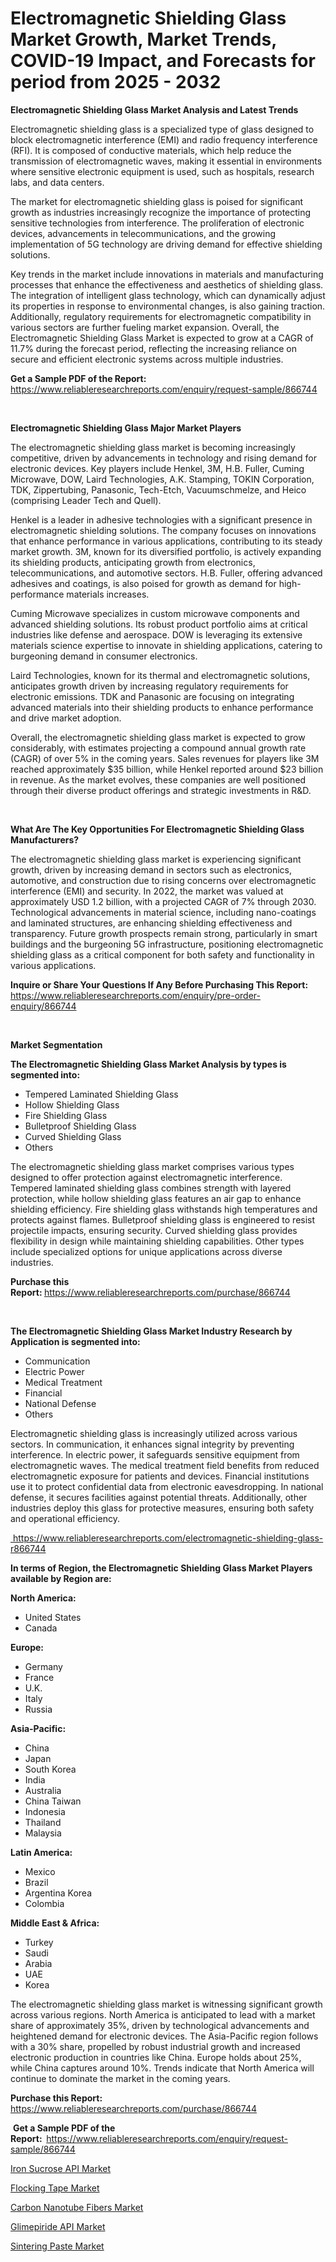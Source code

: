 <p><h1>Electromagnetic Shielding Glass Market Growth, Market Trends, COVID-19 Impact, and Forecasts for period from 2025 - 2032</h1></p><p><strong>Electromagnetic Shielding Glass Market Analysis and Latest Trends</strong></p>
<p><p>Electromagnetic shielding glass is a specialized type of glass designed to block electromagnetic interference (EMI) and radio frequency interference (RFI). It is composed of conductive materials, which help reduce the transmission of electromagnetic waves, making it essential in environments where sensitive electronic equipment is used, such as hospitals, research labs, and data centers.</p><p>The market for electromagnetic shielding glass is poised for significant growth as industries increasingly recognize the importance of protecting sensitive technologies from interference. The proliferation of electronic devices, advancements in telecommunications, and the growing implementation of 5G technology are driving demand for effective shielding solutions. </p><p>Key trends in the market include innovations in materials and manufacturing processes that enhance the effectiveness and aesthetics of shielding glass. The integration of intelligent glass technology, which can dynamically adjust its properties in response to environmental changes, is also gaining traction. Additionally, regulatory requirements for electromagnetic compatibility in various sectors are further fueling market expansion. Overall, the Electromagnetic Shielding Glass Market is expected to grow at a CAGR of 11.7% during the forecast period, reflecting the increasing reliance on secure and efficient electronic systems across multiple industries.</p></p>
<p><strong>Get a Sample PDF of the Report:&nbsp;</strong> <a href="https://www.reliableresearchreports.com/enquiry/request-sample/866744?utm_campaign=9&utm_medium=2&utm_source=Github&utm_content=ia&utm_term=01042025&utm_id=electromagnetic-shielding-glass">https://www.reliableresearchreports.com/enquiry/request-sample/866744</a></p>
<p>&nbsp;</p>
<p><strong>Electromagnetic Shielding Glass Major Market Players</strong></p>
<p><p>The electromagnetic shielding glass market is becoming increasingly competitive, driven by advancements in technology and rising demand for electronic devices. Key players include Henkel, 3M, H.B. Fuller, Cuming Microwave, DOW, Laird Technologies, A.K. Stamping, TOKIN Corporation, TDK, Zippertubing, Panasonic, Tech-Etch, Vacuumschmelze, and Heico (comprising Leader Tech and Quell).</p><p>Henkel is a leader in adhesive technologies with a significant presence in electromagnetic shielding solutions. The company focuses on innovations that enhance performance in various applications, contributing to its steady market growth. 3M, known for its diversified portfolio, is actively expanding its shielding products, anticipating growth from electronics, telecommunications, and automotive sectors. H.B. Fuller, offering advanced adhesives and coatings, is also poised for growth as demand for high-performance materials increases.</p><p>Cuming Microwave specializes in custom microwave components and advanced shielding solutions. Its robust product portfolio aims at critical industries like defense and aerospace. DOW is leveraging its extensive materials science expertise to innovate in shielding applications, catering to burgeoning demand in consumer electronics.</p><p>Laird Technologies, known for its thermal and electromagnetic solutions, anticipates growth driven by increasing regulatory requirements for electronic emissions. TDK and Panasonic are focusing on integrating advanced materials into their shielding products to enhance performance and drive market adoption.</p><p>Overall, the electromagnetic shielding glass market is expected to grow considerably, with estimates projecting a compound annual growth rate (CAGR) of over 5% in the coming years. Sales revenues for players like 3M reached approximately $35 billion, while Henkel reported around $23 billion in revenue. As the market evolves, these companies are well positioned through their diverse product offerings and strategic investments in R&D.</p></p>
<p>&nbsp;</p>
<p><strong>What Are The Key Opportunities For Electromagnetic Shielding Glass Manufacturers?</strong></p>
<p><p>The electromagnetic shielding glass market is experiencing significant growth, driven by increasing demand in sectors such as electronics, automotive, and construction due to rising concerns over electromagnetic interference (EMI) and security. In 2022, the market was valued at approximately USD 1.2 billion, with a projected CAGR of 7% through 2030. Technological advancements in material science, including nano-coatings and laminated structures, are enhancing shielding effectiveness and transparency. Future growth prospects remain strong, particularly in smart buildings and the burgeoning 5G infrastructure, positioning electromagnetic shielding glass as a critical component for both safety and functionality in various applications.</p></p>
<p><strong>Inquire or Share Your Questions If Any Before Purchasing This Report:</strong> <a href="https://www.reliableresearchreports.com/enquiry/pre-order-enquiry/866744?utm_campaign=9&utm_medium=2&utm_source=Github&utm_content=ia&utm_term=01042025&utm_id=electromagnetic-shielding-glass">https://www.reliableresearchreports.com/enquiry/pre-order-enquiry/866744</a></p>
<p>&nbsp;</p>
<p><strong>Market Segmentation</strong></p>
<p><strong>The Electromagnetic Shielding Glass Market Analysis by types is segmented into:</strong></p>
<p><ul><li>Tempered Laminated Shielding Glass</li><li>Hollow Shielding Glass</li><li>Fire Shielding Glass</li><li>Bulletproof Shielding Glass</li><li>Curved Shielding Glass</li><li>Others</li></ul></p>
<p><p>The electromagnetic shielding glass market comprises various types designed to offer protection against electromagnetic interference. Tempered laminated shielding glass combines strength with layered protection, while hollow shielding glass features an air gap to enhance shielding efficiency. Fire shielding glass withstands high temperatures and protects against flames. Bulletproof shielding glass is engineered to resist projectile impacts, ensuring security. Curved shielding glass provides flexibility in design while maintaining shielding capabilities. Other types include specialized options for unique applications across diverse industries.</p></p>
<p><strong>Purchase this Report:&nbsp;</strong><a href="https://www.reliableresearchreports.com/purchase/866744?utm_campaign=9&utm_medium=2&utm_source=Github&utm_content=ia&utm_term=01042025&utm_id=electromagnetic-shielding-glass">https://www.reliableresearchreports.com/purchase/866744</a></p>
<p>&nbsp;</p>
<p><strong>The Electromagnetic Shielding Glass Market Industry Research by Application is segmented into:</strong></p>
<p><ul><li>Communication</li><li>Electric Power</li><li>Medical Treatment</li><li>Financial</li><li>National Defense</li><li>Others</li></ul></p>
<p><p>Electromagnetic shielding glass is increasingly utilized across various sectors. In communication, it enhances signal integrity by preventing interference. In electric power, it safeguards sensitive equipment from electromagnetic waves. The medical treatment field benefits from reduced electromagnetic exposure for patients and devices. Financial institutions use it to protect confidential data from electronic eavesdropping. In national defense, it secures facilities against potential threats. Additionally, other industries deploy this glass for protective measures, ensuring both safety and operational efficiency.</p></p>
<p><a href="https://www.reliableresearchreports.com/electromagnetic-shielding-glass-r866744?utm_campaign=9&utm_medium=2&utm_source=Github&utm_content=ia&utm_term=01042025&utm_id=electromagnetic-shielding-glass">&nbsp;https://www.reliableresearchreports.com/electromagnetic-shielding-glass-r866744</a></p>
<p><strong>In terms of Region, the Electromagnetic Shielding Glass Market Players available by Region are:</strong></p>
<p>
    <p> <strong> North America: </strong>
        <ul>
            <li>United States</li>
            <li>Canada</li>
        </ul>
        </p> 
    <p> <strong> Europe: </strong>
        <ul>
            <li>Germany</li>
            <li>France</li>
            <li>U.K.</li>
            <li>Italy</li>
            <li>Russia</li>
        </ul>
        </p> 
    <p> <strong> Asia-Pacific: </strong>
        <ul>
            <li>China</li>
            <li>Japan</li>
            <li>South Korea</li>
            <li>India</li>
            <li>Australia</li>
            <li>China Taiwan</li>
            <li>Indonesia</li>
            <li>Thailand</li>
            <li>Malaysia</li>
        </ul>
        </p> 
    <p> <strong> Latin America: </strong>
        <ul>
            <li>Mexico</li>
            <li>Brazil</li>
            <li>Argentina Korea</li>
            <li>Colombia</li>
        </ul>
        </p> 
    <p> <strong> Middle East & Africa: </strong>
        <ul>
            <li>Turkey</li>
            <li>Saudi</li>
            <li>Arabia</li>
            <li>UAE</li>
            <li>Korea</li>
        </ul>
    </p>
    </p>
<p><p>The electromagnetic shielding glass market is witnessing significant growth across various regions. North America is anticipated to lead with a market share of approximately 35%, driven by technological advancements and heightened demand for electronic devices. The Asia-Pacific region follows with a 30% share, propelled by robust industrial growth and increased electronic production in countries like China. Europe holds about 25%, while China captures around 10%. Trends indicate that North America will continue to dominate the market in the coming years.</p></p>
<p><strong>Purchase this Report: </strong><a href="https://www.reliableresearchreports.com/purchase/866744?utm_campaign=9&utm_medium=2&utm_source=Github&utm_content=ia&utm_term=01042025&utm_id=electromagnetic-shielding-glass">https://www.reliableresearchreports.com/purchase/866744</a></p>
<p>&nbsp;<strong>Get a Sample PDF of the Report:&nbsp;&nbsp;</strong><a href="https://www.reliableresearchreports.com/enquiry/request-sample/866744?utm_campaign=9&utm_medium=2&utm_source=Github&utm_content=ia&utm_term=01042025&utm_id=electromagnetic-shielding-glass">https://www.reliableresearchreports.com/enquiry/request-sample/866744</a></p>
<p><strong></strong></p>
<p><p><a href="https://github.com/ogbadujonito22/Market-Research-Report-List-1/blob/main/iron-sucrose-api-market.md?utm_campaign=9&utm_medium=2&utm_source=Github&utm_content=ia&utm_term=01042025&utm_id=electromagnetic-shielding-glass">Iron Sucrose API Market</a></p><p><a href="https://github.com/knipsfilip8f/Market-Research-Report-List-1/blob/main/flocking-tape-market.md?utm_campaign=9&utm_medium=2&utm_source=Github&utm_content=ia&utm_term=01042025&utm_id=electromagnetic-shielding-glass">Flocking Tape Market</a></p><p><a href="https://github.com/azetehhasle/Market-Research-Report-List-1/blob/main/carbon-nanotube-fibers-market.md?utm_campaign=9&utm_medium=2&utm_source=Github&utm_content=ia&utm_term=01042025&utm_id=electromagnetic-shielding-glass">Carbon Nanotube Fibers Market</a></p><p><a href="https://github.com/lemiranajd/Market-Research-Report-List-1/blob/main/glimepiride-api-market.md?utm_campaign=9&utm_medium=2&utm_source=Github&utm_content=ia&utm_term=01042025&utm_id=electromagnetic-shielding-glass">Glimepiride API Market</a></p><p><a href="https://github.com/dovbusmrking/Market-Research-Report-List-1/blob/main/sintering-paste-market.md?utm_campaign=9&utm_medium=2&utm_source=Github&utm_content=ia&utm_term=01042025&utm_id=electromagnetic-shielding-glass">Sintering Paste Market</a></p></p>